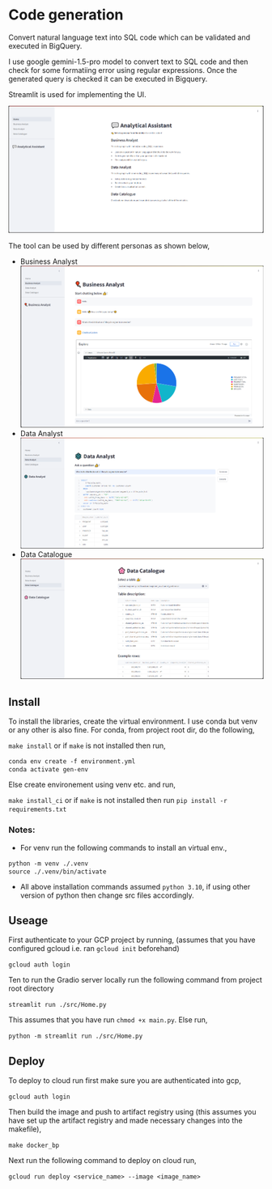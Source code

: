# Code generation
Convert natural language text into SQL code which can be validated and executed in BigQuery.

I use google gemini-1.5-pro model to convert text to SQL code and then check for some formatiing error using regular expressions. Once the generated query is checked it can be executed in Bigquery.

Streamlit is used for implementing the UI.

![Home page](/assets/home.png "Home page")

The tool can be used by different personas as shown below,
  - Business Analyst
  ![Business Analyst](/assets/business_analyst.png "Business Analyst")
  - Data Analyst
  ![Data Analyst](/assets/data_analyst.png "Data Analyst")
  - Data Catalogue
  ![Data Catalogue](/assets/data_catalogue.png "Data Catalogue")

## Install
To install the libraries, create the virtual environment. I use conda but venv or any other is also fine. For conda, from project root dir, do the following,

`make install` or if `make` is not installed then run,
```
conda env create -f environment.yml
conda activate gen-env
```

Else create environement using venv etc. and run,

`make install_ci` or if `make` is not installed then run `pip install -r requirements.txt`

 ### Notes:
  - For venv run the following commands to install an virtual env.,
  ```
  python -m venv ./.venv
  source ./.venv/bin/activate

  ```
  - All above installation commands assumed `python 3.10`, if using other version of python then change src files accordingly.
## Useage
First authenticate to your GCP project by running, (assumes that you have configured gcloud i.e. ran `gcloud init` beforehand)

`gcloud auth login`

Ten to run the Gradio server locally run the following command from project root directory

`streamlit run ./src/Home.py`

This assumes that you have run `chmod +x main.py`. Else run,

`python -m streamlit run ./src/Home.py`

## Deploy
To deploy to cloud run first make sure you are authenticated into gcp,

`gcloud auth login`

Then build the image and push to artifact registry using (this assumes you have set up the artifact registry and made necessary changes into the makefile),

`make docker_bp`

Next run the following command to deploy on cloud run,

`gcloud run deploy <service_name> --image <image_name>`
